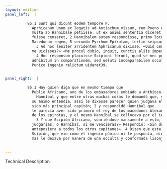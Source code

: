 ```yaml
---
layout: edition
panel_left:  |

          85.1 Sunt qui dicunt eodem tempore P.
            Aprhicanum unum ex legatis ad Antiochum missum, cum Poeno esse locutum et inter alia
            multa ab Hannibale petiisse, ut ex animi sententia diceret, quem maximum imperatorum
            fuisse censeret, 2 Hannibalem autem respondisse, primo loco sibi Alexandrum
            Macedonum regem, 5 secundo Pyrrhum Epirotam, tertio seipsum collocandum uideri.
              3 Ad hoc leniter arridentem Aphricanum dixisse: «Quid censeres Hannibal si
            me uicisses?» «Me procul dubio, inquit, cunctis aliis imperatoribus anteferrem».
              4 Hoc responsum placuisse Scipioni ferunt, quod se nec posthabitum nec
            adhibitum in comparationem, sed ueluti incomparabilem occulta quadam assentatione a
            Punico ingenio relictum uideret39.
        

panel_right:  |

          85.1 Hay quien diga que en mesmo tiempo que
            Publio Africano, uno de los embaxadores embiado a Anthíoco, ovo fabla con
              Hanníbal y que entre otras muchas cosas le demandó que, segund en
            su ánimo entendía, assí le dixesse pareçer quien judgava el que fasta entonces oviesse
            sido más principal capitán; 2 y respondidó Hanníbal que
            le parecía aver sido primero el rey de los macedones Alexandro, y el segundo Pyrrho, rey
            de los epirotas, y el mesmo Hanníbal se collocava por el terçero.
              3 Y que Scipión Africano, sonriéndose mansamente a esto, le dixo: «¿Qué
            judgarías, o Hanníbal, si me vencieras?» Respondió: «Sin dubda me
            anteposiera a todos los otros capitanes». 4 Dizen que esta respuesta plugo a
            Scipión, que vio como el ingenio púnico ni le posponía, nin le aduzía en comparaçión,
            mas le dexava por manera de una occulta y conformada lisonja como a incomparable.
        

---
```


 Technical Description 

        
